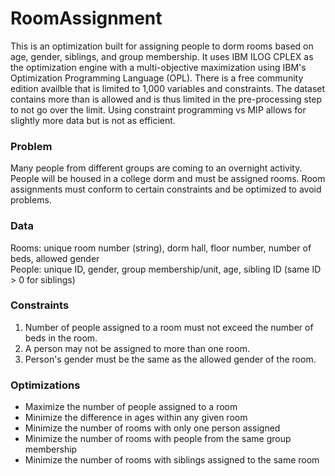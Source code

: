 # RoomAssignment

This is an optimization built for assigning people to dorm rooms based on age, gender, siblings, and group membership. It uses IBM ILOG CPLEX as the optimization engine with a multi-objective maximization using IBM's Optimization Programming Language (OPL). There is a free community edition availble that is limited to 1,000 variables and constraints. The dataset contains more than is allowed and is thus limited in the pre-processing step to not go over the limit. Using constraint programming vs MIP allows for slightly more data but is not as efficient.

### Problem

Many people from different groups are coming to an overnight activity. People will be housed in a college dorm and must be assigned rooms. Room assignments must conform to certain constraints and be optimized to avoid problems.

### Data

Rooms: unique room number (string), dorm hall, floor number, number of beds, allowed gender  
People: unique ID, gender, group membership/unit, age, sibling ID (same ID > 0 for siblings)

### Constraints

1. Number of people assigned to a room must not exceed the number of beds in the room.
2. A person may not be assigned to more than one room.
3. Person's gender must be the same as the allowed gender of the room.

### Optimizations

* Maximize the number of people assigned to a room
* Minimize the difference in ages within any given room
* Minimize the number of rooms with only one person assigned
* Minimize the number of rooms with people from the same group membership
* Minimize the number of rooms with siblings assigned to the same room

